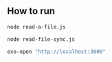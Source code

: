 ## How to run

```bash
node read-a-file.js

node read-file-sync.js

exo-open "http://localhost:3000"
```
